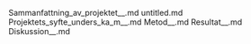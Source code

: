 Sammanfattning_av_projektet__.md
untitled.md
Projektets_syfte_unders_ka_m__.md
Metod__.md
Resultat__.md
Diskussion__.md